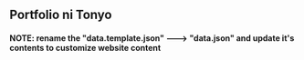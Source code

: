 ## Portfolio ni Tonyo

#### NOTE: rename the "data.template.json" ---> "data.json" and update it's contents to customize website content